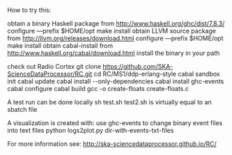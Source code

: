 How to try this: 

obtain a binary Haskell package from http://www.haskell.org/ghc/dist/7.8.3/
     configure —prefix $HOME/opt 
     make install
obtain LLVM source package from http://llvm.org/releases/download.html
     configure —prefix $HOME/opt
     make install
obtain cabal-install from http://www.haskell.org/cabal/download.html
     install the binary in your path

check out Radio Cortex
     git clone https://github.com/SKA-ScienceDataProcessor/RC.git
     cd RC/MS1/ddp-erlang-style
     cabal sandbox init
     cabal update
     cabal install --only-dependencies
     cabal install ghc-events
     cabal configure
     cabal build
     gcc -o create-floats  create-floats.c

A test run can be done locally 
     sh test.sh
     test2.sh is virtually equal to an sbatch file
     
A visualization is created with: 
    use ghc-events to change binary event files into text files
    python logs2plot.py dir-with-events-txt-files

For more information see:  http://ska-sciencedataprocessor.github.io/RC/
